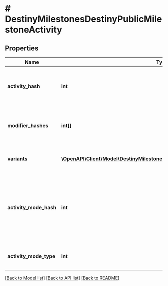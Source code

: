 # # DestinyMilestonesDestinyPublicMilestoneActivity

## Properties

Name | Type | Description | Notes
------------ | ------------- | ------------- | -------------
**activity_hash** | **int** | The hash identifier of the activity that&#39;s been chosen to be considered the canonical \&quot;conceptual\&quot; activity definition. This may have many variants, defined herein. | [optional]
**modifier_hashes** | **int[]** | The activity may have 0-to-many modifiers: if it does, this will contain the hashes to the DestinyActivityModifierDefinition that defines the modifier being applied. | [optional]
**variants** | [**\OpenAPI\Client\Model\DestinyMilestonesDestinyPublicMilestoneActivityVariant[]**](DestinyMilestonesDestinyPublicMilestoneActivityVariant.md) | Every relevant variation of this conceptual activity, including the conceptual activity itself, have variants defined here. | [optional]
**activity_mode_hash** | **int** | The hash identifier of the most specific Activity Mode under which this activity is played. This is useful for situations where the activity in question is - for instance - a PVP map, but it&#39;s not clear what mode the PVP map is being played under. If it&#39;s a playlist, this will be less specific: but hopefully useful in some way. | [optional]
**activity_mode_type** | **int** | The enumeration equivalent of the most specific Activity Mode under which this activity is played. | [optional]

[[Back to Model list]](../../README.md#models) [[Back to API list]](../../README.md#endpoints) [[Back to README]](../../README.md)
